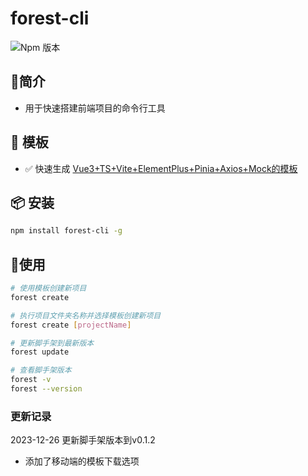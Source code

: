 #  forest-cli
![Npm 版本](https://img.shields.io/badge/forest-cli_v0.0.1-green)

## 📖简介
- 用于快速搭建前端项目的命令行工具

## 📕 模板
-  ✅ 快速生成 [Vue3+TS+Vite+ElementPlus+Pinia+Axios+Mock的模板](https://gitee.com/sohucw/admin-pro)

## 📦 安装

```bash
npm install forest-cli -g
```
## 🚩使用

```bash
# 使用模板创建新项目
forest create 

# 执行项目文件夹名称并选择模板创建新项目
forest create [projectName]

# 更新脚手架到最新版本
forest update

# 查看脚手架版本
forest -v
forest --version

```

### 更新记录
2023-12-26 更新脚手架版本到v0.1.2
- 添加了移动端的模板下载选项
